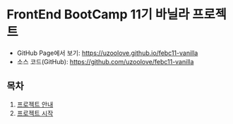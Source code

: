 # FrontEnd BootCamp 11기 바닐라 프로젝트

- GitHub Page에서 보기: <https://uzoolove.github.io/febc11-vanilla>
- 소스 코드(GitHub): <https://github.com/uzoolove/febc11-vanilla>

## 목차

1. [프로젝트 안내](./01.overview.md)
2. [프로젝트 시작](./02.start.md)
